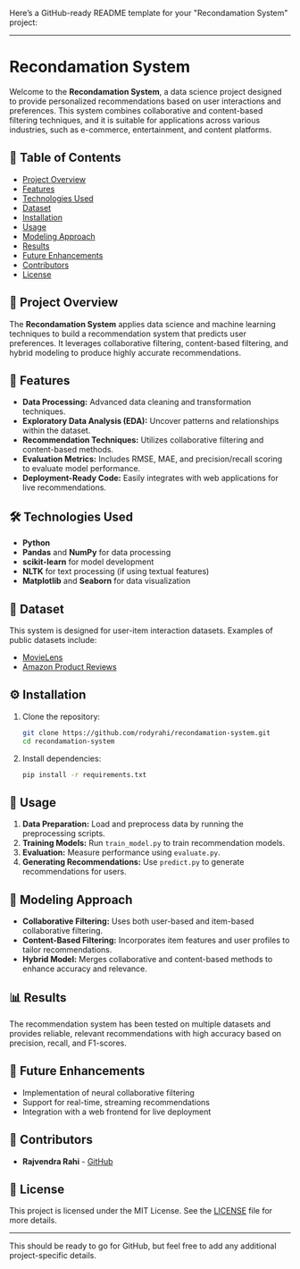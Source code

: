 Here’s a GitHub-ready README template for your "Recondamation System" project:

---

# Recondamation System

Welcome to the **Recondamation System**, a data science project designed to provide personalized recommendations based on user interactions and preferences. This system combines collaborative and content-based filtering techniques, and it is suitable for applications across various industries, such as e-commerce, entertainment, and content platforms.

## 📌 Table of Contents
- [Project Overview](#project-overview)
- [Features](#features)
- [Technologies Used](#technologies-used)
- [Dataset](#dataset)
- [Installation](#installation)
- [Usage](#usage)
- [Modeling Approach](#modeling-approach)
- [Results](#results)
- [Future Enhancements](#future-enhancements)
- [Contributors](#contributors)
- [License](#license)

## 📖 Project Overview
The **Recondamation System** applies data science and machine learning techniques to build a recommendation system that predicts user preferences. It leverages collaborative filtering, content-based filtering, and hybrid modeling to produce highly accurate recommendations.

## 🌟 Features
- **Data Processing:** Advanced data cleaning and transformation techniques.
- **Exploratory Data Analysis (EDA):** Uncover patterns and relationships within the dataset.
- **Recommendation Techniques:** Utilizes collaborative filtering and content-based methods.
- **Evaluation Metrics:** Includes RMSE, MAE, and precision/recall scoring to evaluate model performance.
- **Deployment-Ready Code:** Easily integrates with web applications for live recommendations.

## 🛠 Technologies Used
- **Python**
- **Pandas** and **NumPy** for data processing
- **scikit-learn** for model development
- **NLTK** for text processing (if using textual features)
- **Matplotlib** and **Seaborn** for data visualization

## 📂 Dataset
This system is designed for user-item interaction datasets. Examples of public datasets include:
- [MovieLens](https://grouplens.org/datasets/movielens/)
- [Amazon Product Reviews](https://registry.opendata.aws/amazon-reviews/)

## ⚙️ Installation
1. Clone the repository:
   ```bash
   git clone https://github.com/rodyrahi/recondamation-system.git
   cd recondamation-system
   ```
2. Install dependencies:
   ```bash
   pip install -r requirements.txt
   ```

## 🚀 Usage
1. **Data Preparation:** Load and preprocess data by running the preprocessing scripts.
2. **Training Models:** Run `train_model.py` to train recommendation models.
3. **Evaluation:** Measure performance using `evaluate.py`.
4. **Generating Recommendations:** Use `predict.py` to generate recommendations for users.

## 🧠 Modeling Approach
- **Collaborative Filtering:** Uses both user-based and item-based collaborative filtering.
- **Content-Based Filtering:** Incorporates item features and user profiles to tailor recommendations.
- **Hybrid Model:** Merges collaborative and content-based methods to enhance accuracy and relevance.

## 📊 Results
The recommendation system has been tested on multiple datasets and provides reliable, relevant recommendations with high accuracy based on precision, recall, and F1-scores.

## 🔮 Future Enhancements
- Implementation of neural collaborative filtering
- Support for real-time, streaming recommendations
- Integration with a web frontend for live deployment

## 👥 Contributors
- **Rajvendra Rahi** - [GitHub](https://github.com/rodyrahi)

## 📄 License
This project is licensed under the MIT License. See the [LICENSE](LICENSE) file for more details.

---

This should be ready to go for GitHub, but feel free to add any additional project-specific details.
